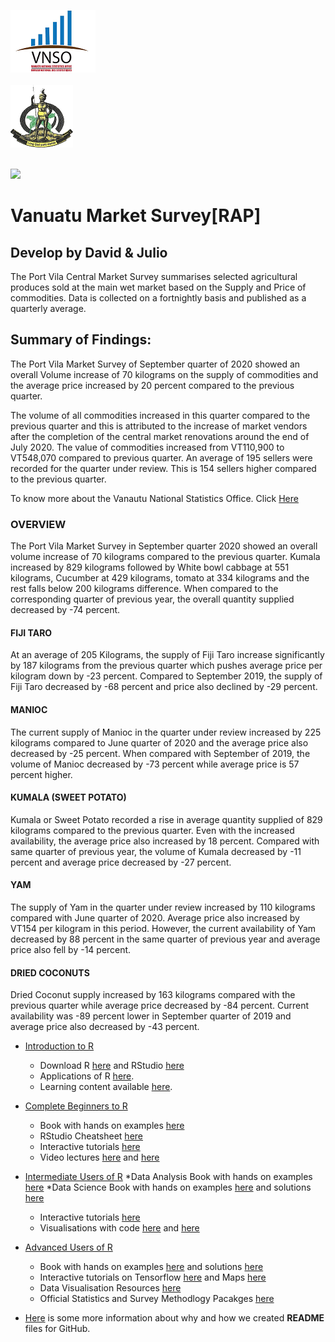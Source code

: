 
<img src="logos/vnso_logo.png">&nbsp;&nbsp;&nbsp;&nbsp;&nbsp;&nbsp;&nbsp;&nbsp;&nbsp;&nbsp;&nbsp;&nbsp;&nbsp;&nbsp;&nbsp;&nbsp;&nbsp;&nbsp;&nbsp;&nbsp;&nbsp;&nbsp;&nbsp;&nbsp;&nbsp;&nbsp;&nbsp;&nbsp;&nbsp;&nbsp;&nbsp;&nbsp;&nbsp;&nbsp;&nbsp;&nbsp;&nbsp;&nbsp;&nbsp;&nbsp;&nbsp;&nbsp;&nbsp;&nbsp;&nbsp;&nbsp;&nbsp;&nbsp;&nbsp;&nbsp;&nbsp;&nbsp;&nbsp;&nbsp;&nbsp;&nbsp;&nbsp;&nbsp;&nbsp;&nbsp;&nbsp;&nbsp;&nbsp;&nbsp;&nbsp;&nbsp;&nbsp;&nbsp;&nbsp;&nbsp;&nbsp;&nbsp;&nbsp;&nbsp;&nbsp;&nbsp;&nbsp;&nbsp;&nbsp;&nbsp;&nbsp;&nbsp;&nbsp;&nbsp;&nbsp;&nbsp;&nbsp;&nbsp;&nbsp;&nbsp;&nbsp;&nbsp;&nbsp;&nbsp;&nbsp;&nbsp;&nbsp;&nbsp;&nbsp;&nbsp;&nbsp;&nbsp;&nbsp;&nbsp;&nbsp;&nbsp;&nbsp;&nbsp;&nbsp;&nbsp;&nbsp;&nbsp;&nbsp;&nbsp;&nbsp;&nbsp;&nbsp;&nbsp;&nbsp;&nbsp;&nbsp;&nbsp;&nbsp;&nbsp;&nbsp;&nbsp;&nbsp;
<img src="logos/vangovlogo.png">
&nbsp;&nbsp;&nbsp;&nbsp;&nbsp;&nbsp;&nbsp;&nbsp;&nbsp;&nbsp;&nbsp;&nbsp;&nbsp;&nbsp;&nbsp;&nbsp;&nbsp;&nbsp;&nbsp;&nbsp;&nbsp;&nbsp;&nbsp;&nbsp;&nbsp;&nbsp;&nbsp;&nbsp;&nbsp;&nbsp;&nbsp;&nbsp;&nbsp;&nbsp;&nbsp;&nbsp;&nbsp;&nbsp;&nbsp;&nbsp;&nbsp;&nbsp;&nbsp;&nbsp;&nbsp;&nbsp;&nbsp;&nbsp;&nbsp;&nbsp;&nbsp;&nbsp;&nbsp;&nbsp;&nbsp;&nbsp;&nbsp;&nbsp;&nbsp;&nbsp;&nbsp;&nbsp;&nbsp;&nbsp;&nbsp;&nbsp;&nbsp;&nbsp;&nbsp;&nbsp;&nbsp;&nbsp;&nbsp;&nbsp;&nbsp;&nbsp;&nbsp;&nbsp;&nbsp;&nbsp;&nbsp;&nbsp;&nbsp;&nbsp;&nbsp;&nbsp;&nbsp;&nbsp;&nbsp;&nbsp;&nbsp;&nbsp;&nbsp;&nbsp;&nbsp;&nbsp;&nbsp;&nbsp;&nbsp;&nbsp;&nbsp;&nbsp;&nbsp;&nbsp;&nbsp;&nbsp;&nbsp;&nbsp;&nbsp;&nbsp;&nbsp;&nbsp;&nbsp;&nbsp;&nbsp;&nbsp;&nbsp;&nbsp;&nbsp;&nbsp;&nbsp;&nbsp;&nbsp;&nbsp;&nbsp;&nbsp;&nbsp;

<img src="C:\RAP\Market\images/local_fruit.png">


# Vanuatu Market Survey[RAP]&nbsp;

## Develop by David & Julio

The Port Vila Central Market Survey summarises selected agricultural produces sold at the main wet market based on the
Supply and Price of commodities. Data is collected on a fortnightly basis and published as a quarterly average.

## Summary of Findings:

The Port Vila Market Survey of September quarter of 2020 showed an overall Volume increase of 70 kilograms on the supply
of commodities and the average price increased by 20 percent compared to the previous quarter.

The volume of all commodities increased in this quarter compared to the previous quarter and this is attributed to
the increase of market vendors after the completion of the central market renovations around the end of July 2020.
The value of commodities increased from VT110,900 to VT548,070 compared to previous quarter.
An average of 195 sellers were recorded for the quarter under review. This is 154 sellers higher compared to the
previous quarter. 

To know more about the Vanautu National Statistics Office. Click [Here](https://vnso.gov.vu)

### OVERVIEW

The Port Vila Market Survey in September quarter 2020
showed an overall volume increase of 70 kilograms
compared to the previous quarter. Kumala increased by
829 kilograms followed by White bowl cabbage at 551
kilograms, Cucumber at 429 kilograms, tomato at 334
kilograms and the rest falls below 200 kilograms
difference. When compared to the corresponding quarter
of previous year, the overall quantity supplied decreased
by -74 percent.


#### FIJI TARO
At an average of 205 Kilograms, the supply of Fiji Taro
increase significantly by 187 kilograms from the previous
quarter which pushes average price per kilogram down by
-23 percent. Compared to September 2019, the supply of
Fiji Taro decreased by -68 percent and price also declined
by -29 percent.


#### MANIOC
The current supply of Manioc in the quarter under review
increased by 225 kilograms compared to June quarter of
2020 and the average price also decreased by -25 percent.
When compared with September of 2019, the volume of
Manioc decreased by -73 percent while average price is 57
percent higher.


#### KUMALA (SWEET POTATO)
Kumala or Sweet Potato recorded a rise in average
quantity supplied of 829 kilograms compared to the
previous quarter. Even with the increased availability, the
average price also increased by 18 percent. Compared
with same quarter of previous year, the volume of Kumala
decreased by -11 percent and average price decreased by
-27 percent.


#### YAM
The supply of Yam in the quarter under review increased
by 110 kilograms compared with June quarter of 2020.
Average price also increased by VT154 per kilogram in this
period. However, the current availability of Yam decreased
by 88 percent in the same quarter of previous year and
average price also fell by -14 percent.


#### DRIED COCONUTS
Dried Coconut supply increased by 163 kilograms
compared with the previous quarter while average price
decreased by -84 percent. Current availability was -89
percent lower in September quarter of 2019 and average
price also decreased by -43 percent.


- [Introduction to R](https://vnso.gov.vu/index.php/en/)
    * Download R [here](https://cloud.r-project.org) and RStudio [here](https://rstudio.com)
    * Applications of R [here](https://rstudio.com/products/rpackages/).
    * Learning content available [here](https://www.tutorialspoint.com/r/index.htm). 

- [Complete Beginners to R](https://www.r-bloggers.com/introduction-to-r-for-beginners-who-want-to-be-intermediate/)
    * Book with hands on examples [here](https://rstudio-education.github.io/hopr/) 
    * RStudio Cheatsheet [here](https://rstudio.com/resources/cheatsheets/) 
    * Interactive tutorials [here](https://swirlstats.com/)  
    * Video lectures [here](https://www.youtube.com/watch?v=_V8eKsto3Ug) and [here](https://www.youtube.com/watch?v=s3FozVfd7q4)

- [Intermediate Users of R](https://towardsdatascience.com/tagged/r-programming)
    *Data Analysis Book with hands on examples [here](https://stat545.com/factors-boss.html) 
    *Data Science Book with hands on examples [here](https://r4ds.had.co.nz/) and solutions  [here](https://jrnold.github.io/r4ds-exercise-solutions/)
    * Interactive tutorials [here](https://style.tidyverse.org/syntax.html#function-calls)  
    * Visualisations with code [here](http://r-statistics.co/Top50-Ggplot2-Visualizations-MasterList-R-Code.html) and [here](https://bbc.github.io/rcookbook/)
    
- [Advanced Users of R](https://blog.revolutionanalytics.com/)
    * Book with hands on examples [here](https://adv-r.hadley.nz/) and solutions [here](https://advanced-r-solutions.rbind.io/)
    * Interactive tutorials on Tensorflow [here](https://tensorflow.rstudio.com/tutorials/) and Maps [here](https://rstudio.github.io/leaflet/)
    * Data Visualisation Resources [here](https://github.com/krzjoa/awesome-r-dataviz)
    * Official Statistics and Survey Methodlogy Pacakges [here](https://cran.r-project.org/web/views/OfficialStatistics.html)

- [Here](https://help.github.com/en/github/creating-cloning-and-archiving-repositories/about-readmes) is some more information about why and how we created **README** files for GitHub.
